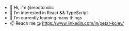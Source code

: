 - 👋 Hi, I’m @reactoholic
- 👀 I’m interested in React && TypeScript
- 🌱 I’m currently learning many things
- 📫 Reach me @ https://www.linkedin.com/in/petar-kolev/
